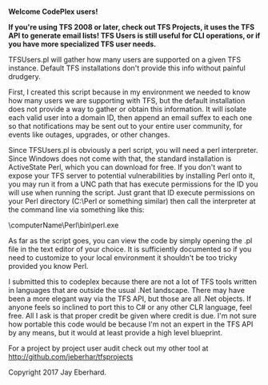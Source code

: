 **Welcome CodePlex users!**

**If you're using TFS 2008 or later, check out TFS Projects, it uses the TFS API to generate email lists!  TFS Users is still useful for CLI operations, or if you have more specialized TFS user needs.**

TFSUsers.pl will gather how many users are supported on a given TFS instance. Default TFS installations don't provide this info without painful drudgery.

First, I created this script because in my environment we needed to know how
many users we are supporting with TFS, but the default installation does
not provide a way to gather or obtain this information.  It will isolate each
valid user into a domain ID, then append an email suffex to each one so that
notifications may be sent out to your entire user community, for events like
outages, upgrades, or other changes.

Since TFSUsers.pl is obviously a perl script, you will need a perl
interpreter.  Since Windows does not come with that, the standard installation
is ActiveState Perl, which you can download for free.  If
you don't want to expose your TFS server to potential vulnerabilities by
installing Perl onto it, you may run it from a UNC path that has execute
permissions for the ID you will use when running the script.  Just grant that
ID execute permissions on your Perl directory (C:\Perl or something similar) 
then call the interpreter at the command line via something like this:

\\computerName\Perl\bin\perl.exe

As far as the script goes, you can view the code by simply opening the .pl
file in the text editor of your choice.  It is sufficiently documented so 
if you need to customize to your local environment it shouldn't be too tricky
provided you know Perl.

I submitted this to codeplex because there are not a lot of TFS tools written
in languages that are outside the usual .Net landscape.  There may have been a
more elegant way via the TFS API, but those are all .Net objects.  If anyone 
feels so inclined to port this to C# or any other CLR language, feel free.  All
I ask is that proper credit be given where credit is due.  I'm not sure how
portable this code would be because I'm not an expert in the TFS API by any
means, but it would at least provide a high level blueprint.

For a project by project user audit check out my other tool at http://github.com/jeberhar/tfsprojects

Copyright 2017 Jay Eberhard.
